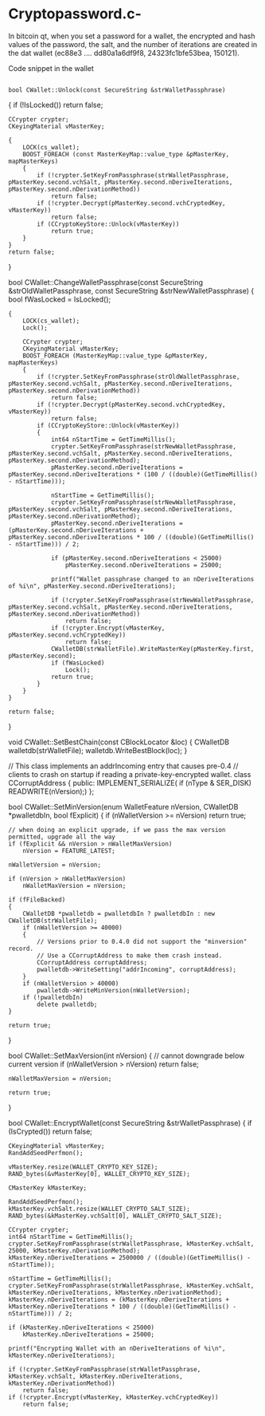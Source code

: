 # Cryptopassword.c-

In bitcoin qt, when you set a password for a wallet, the encrypted and hash values ​​of the password, the salt, and the number of iterations are created in the dat wallet (ec88e3 .... dd80a1a6df9f8, 24323fc1bfe53bea, 150121).


Code snippet in the wallet


                                                                                                                 bool CWallet::Unlock(const SecureString &strWalletPassphrase)
{
    if (!IsLocked())
        return false;

    CCrypter crypter;
    CKeyingMaterial vMasterKey;

    {
        LOCK(cs_wallet);
        BOOST_FOREACH (const MasterKeyMap::value_type &pMasterKey, mapMasterKeys)
        {
            if (!crypter.SetKeyFromPassphrase(strWalletPassphrase, pMasterKey.second.vchSalt, pMasterKey.second.nDeriveIterations, pMasterKey.second.nDerivationMethod))
                return false;
            if (!crypter.Decrypt(pMasterKey.second.vchCryptedKey, vMasterKey))
                return false;
            if (CCryptoKeyStore::Unlock(vMasterKey))
                return true;
        }
    }
    return false;
}

bool CWallet::ChangeWalletPassphrase(const SecureString &strOldWalletPassphrase, const SecureString &strNewWalletPassphrase)
{
    bool fWasLocked = IsLocked();

    {
        LOCK(cs_wallet);
        Lock();

        CCrypter crypter;
        CKeyingMaterial vMasterKey;
        BOOST_FOREACH (MasterKeyMap::value_type &pMasterKey, mapMasterKeys)
        {
            if (!crypter.SetKeyFromPassphrase(strOldWalletPassphrase, pMasterKey.second.vchSalt, pMasterKey.second.nDeriveIterations, pMasterKey.second.nDerivationMethod))
                return false;
            if (!crypter.Decrypt(pMasterKey.second.vchCryptedKey, vMasterKey))
                return false;
            if (CCryptoKeyStore::Unlock(vMasterKey))
            {
                int64 nStartTime = GetTimeMillis();
                crypter.SetKeyFromPassphrase(strNewWalletPassphrase, pMasterKey.second.vchSalt, pMasterKey.second.nDeriveIterations, pMasterKey.second.nDerivationMethod);
                pMasterKey.second.nDeriveIterations = pMasterKey.second.nDeriveIterations * (100 / ((double)(GetTimeMillis() - nStartTime)));

                nStartTime = GetTimeMillis();
                crypter.SetKeyFromPassphrase(strNewWalletPassphrase, pMasterKey.second.vchSalt, pMasterKey.second.nDeriveIterations, pMasterKey.second.nDerivationMethod);
                pMasterKey.second.nDeriveIterations = (pMasterKey.second.nDeriveIterations + pMasterKey.second.nDeriveIterations * 100 / ((double)(GetTimeMillis() - nStartTime))) / 2;

                if (pMasterKey.second.nDeriveIterations < 25000)
                    pMasterKey.second.nDeriveIterations = 25000;

                printf("Wallet passphrase changed to an nDeriveIterations of %i\n", pMasterKey.second.nDeriveIterations);

                if (!crypter.SetKeyFromPassphrase(strNewWalletPassphrase, pMasterKey.second.vchSalt, pMasterKey.second.nDeriveIterations, pMasterKey.second.nDerivationMethod))
                    return false;
                if (!crypter.Encrypt(vMasterKey, pMasterKey.second.vchCryptedKey))
                    return false;
                CWalletDB(strWalletFile).WriteMasterKey(pMasterKey.first, pMasterKey.second);
                if (fWasLocked)
                    Lock();
                return true;
            }
        }
    }

    return false;
}

void CWallet::SetBestChain(const CBlockLocator &loc)
{
    CWalletDB walletdb(strWalletFile);
    walletdb.WriteBestBlock(loc);
}

// This class implements an addrIncoming entry that causes pre-0.4
// clients to crash on startup if reading a private-key-encrypted wallet.
class CCorruptAddress
{
public:
    IMPLEMENT_SERIALIZE(
        if (nType & SER_DISK)
            READWRITE(nVersion);)
};

bool CWallet::SetMinVersion(enum WalletFeature nVersion, CWalletDB *pwalletdbIn, bool fExplicit)
{
    if (nWalletVersion >= nVersion)
        return true;

    // when doing an explicit upgrade, if we pass the max version permitted, upgrade all the way
    if (fExplicit && nVersion > nWalletMaxVersion)
        nVersion = FEATURE_LATEST;

    nWalletVersion = nVersion;

    if (nVersion > nWalletMaxVersion)
        nWalletMaxVersion = nVersion;

    if (fFileBacked)
    {
        CWalletDB *pwalletdb = pwalletdbIn ? pwalletdbIn : new CWalletDB(strWalletFile);
        if (nWalletVersion >= 40000)
        {
            // Versions prior to 0.4.0 did not support the "minversion" record.
            // Use a CCorruptAddress to make them crash instead.
            CCorruptAddress corruptAddress;
            pwalletdb->WriteSetting("addrIncoming", corruptAddress);
        }
        if (nWalletVersion > 40000)
            pwalletdb->WriteMinVersion(nWalletVersion);
        if (!pwalletdbIn)
            delete pwalletdb;
    }

    return true;
}

bool CWallet::SetMaxVersion(int nVersion)
{
    // cannot downgrade below current version
    if (nWalletVersion > nVersion)
        return false;

    nWalletMaxVersion = nVersion;

    return true;
}

bool CWallet::EncryptWallet(const SecureString &strWalletPassphrase)
{
    if (IsCrypted())
        return false;

    CKeyingMaterial vMasterKey;
    RandAddSeedPerfmon();

    vMasterKey.resize(WALLET_CRYPTO_KEY_SIZE);
    RAND_bytes(&vMasterKey[0], WALLET_CRYPTO_KEY_SIZE);

    CMasterKey kMasterKey;

    RandAddSeedPerfmon();
    kMasterKey.vchSalt.resize(WALLET_CRYPTO_SALT_SIZE);
    RAND_bytes(&kMasterKey.vchSalt[0], WALLET_CRYPTO_SALT_SIZE);

    CCrypter crypter;
    int64 nStartTime = GetTimeMillis();
    crypter.SetKeyFromPassphrase(strWalletPassphrase, kMasterKey.vchSalt, 25000, kMasterKey.nDerivationMethod);
    kMasterKey.nDeriveIterations = 2500000 / ((double)(GetTimeMillis() - nStartTime));

    nStartTime = GetTimeMillis();
    crypter.SetKeyFromPassphrase(strWalletPassphrase, kMasterKey.vchSalt, kMasterKey.nDeriveIterations, kMasterKey.nDerivationMethod);
    kMasterKey.nDeriveIterations = (kMasterKey.nDeriveIterations + kMasterKey.nDeriveIterations * 100 / ((double)(GetTimeMillis() - nStartTime))) / 2;

    if (kMasterKey.nDeriveIterations < 25000)
        kMasterKey.nDeriveIterations = 25000;

    printf("Encrypting Wallet with an nDeriveIterations of %i\n", kMasterKey.nDeriveIterations);

    if (!crypter.SetKeyFromPassphrase(strWalletPassphrase, kMasterKey.vchSalt, kMasterKey.nDeriveIterations, kMasterKey.nDerivationMethod))
        return false;
    if (!crypter.Encrypt(vMasterKey, kMasterKey.vchCryptedKey))
        return false;
